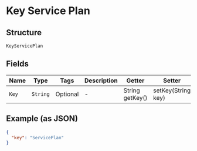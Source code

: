 
# Key Service Plan

## Structure

`KeyServicePlan`

## Fields

| Name | Type | Tags | Description | Getter | Setter |
|  --- | --- | --- | --- | --- | --- |
| `Key` | `String` | Optional | - | String getKey() | setKey(String key) |

## Example (as JSON)

```json
{
  "key": "ServicePlan"
}
```


